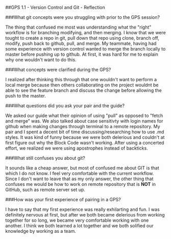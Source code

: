 ##GPS 1.1 - Version Control and Git - Reflection

###What git concepts were you struggling with prior to the GPS session?

The thing that confused me most was understanding what the "right" workflow is for branching modifying, and then merging. I know that we were tought to create a repo in git, pull down that repo using clone, branch off, modify, push back to github, pull, and merge.  My teammate, having had some experience with version control wanted to merge the branch locally to master before pushing up to github. At first, it was hard for me to explain why one wouldn't want to do this.

###What concepts were clarified during the GPS?

I realized after thinking this through that one wouldn't want to perform a local merge because then others collaborating on the project wouldnt be able to see the feature branch and discuss the change before allowing the push to the master.

###What questions did you ask your pair and the guide?

We asked our guide what their opinion of using "pull" as opposed to "fetch and merge" was.  We also talked about case sensitivty with login names for github when making changes through terminal to a remote repository. My pair and I spent a decent bit of time discussing/researching how to use .md styles. It was kind of funny because we were both delerious and couldn't at first figure out why the Block Code wasn't working. After using a concerted effort, we realized we were using apostrophes instead of backticks.

###What still confuses you about git?

It sounds like a cheap answer, but most of confused me about GIT is that which I do not know. I feel very comfortable with the current workflow. Since I don't want to leave that as my only answer, the other thing that confuses me would be how to work on remote repository that is **NOT** in GitHub, such as remote server set up.

###How was your first experience of pairing in a GPS?

I have to say that my first experience was really exhilarting and fun. I was definitely nervous at first, but after we both became delerious from working together for so long, we became very comfortable working with one another. I think we both learned a lot together and we both solified our knowledge by working as a team.